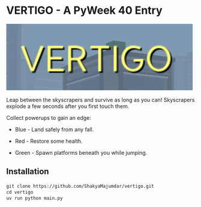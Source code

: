 # VERTIGO - A PyWeek 40 Entry

![logo](assets/banner.png)

Leap between the skyscrapers and survive as long as you can! 
Skyscrapers explode a few seconds after you first touch them.


Collect powerups to gain an edge:

 - Blue - Land safely from any fall.

 - Red - Restore some health.

 - Green - Spawn platforms beneath you while jumping.


##  Installation
```
git clone https://github.com/ShakyaMajumdar/vertigo.git
cd vertigo
uv run python main.py
```
